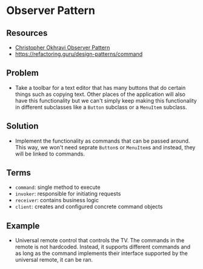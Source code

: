 # Observer Pattern

## Resources
* [Christopher Okhravi Observer Pattern](https://www.youtube.com/watch?v=9qA5kw8dcSU&list=PLrhzvIcii6GNjpARdnO4ueTUAVR9eMBpc&index=7)
* https://refactoring.guru/design-patterns/command

## Problem
* Take a toolbar for a text editor that has many buttons that do certain things
  such as copying text. Other places of the application will also have this
  functionality but we can't simply keep making this functionality in different
  subclasses like a `Button` subclass or a `MenuItem` subclass.

## Solution
* Implement the functionality as commands that can be passed around. This way,
  we won't need seprate `Button`s or `MenuItem`s and instead, they will be
  linked to commands.

## Terms
* `command`: single method to execute
* `invoker`: responsible for initiating requests
* `receiver`: contains business logic
* `client`: creates and configured concrete command objects

## Example
* Universal remote control that controls the TV. The commands in the remote is
  not hardcoded. Instead, it supports different commands and as long as the
  command implements their interface supported by the universal remote, it can
  be ran.
